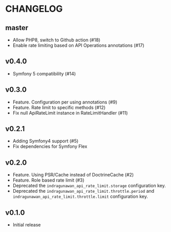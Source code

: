 CHANGELOG
=========

master
------

* Allow PHP8, switch to Github action (#18)
* Enable rate limiting based on API Operations annotations (#17)

v0.4.0
------

* Symfony 5 compatibility (#14)

v0.3.0
------

* Feature. Configuration per using annotations (#9)
* Feature. Rate limit to specific methods (#12)
* Fix null ApiRateLimit instance in RateLimitHandler (#11)

v0.2.1
------

* Adding Symfony4 support (#5)
* Fix dependencies for Symfony Flex

v0.2.0
------

* Feature. Using PSR/Cache instead of DoctrineCache (#2)
* Feature. Role based rate limit (#3)
* Deprecated the `indragunawan_api_rate_limit.storage` configuration key.
* Deprecated the `indragunawan_api_rate_limit.throttle.period` and `indragunawan_api_rate_limit.throttle.limit` configuration key.

v0.1.0
------

* Initial release
